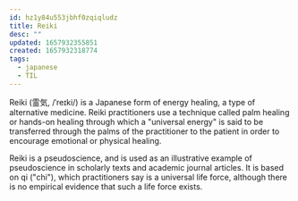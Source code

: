 ```yaml
---
id: hz1y84u553jbhf0zqiqludz
title: Reiki
desc: ""
updated: 1657932355851
created: 1657932318774
tags:
  - japanese
  - TIL
---
```


Reiki (霊気, /ˈreɪki/) is a Japanese form of energy healing, a type of alternative medicine. Reiki practitioners use a technique called palm healing or hands-on healing through which a "universal energy" is said to be transferred through the palms of the practitioner to the patient in order to encourage emotional or physical healing.

Reiki is a pseudoscience, and is used as an illustrative example of pseudoscience in scholarly texts and academic journal articles. It is based on qi ("chi"), which practitioners say is a universal life force, although there is no empirical evidence that such a life force exists.
